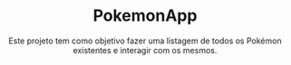 <h1 align="center">PokemonApp</h1>

<p align="center">Este projeto tem como objetivo fazer uma listagem de todos os Pokémon existentes e interagir com os mesmos.</p>